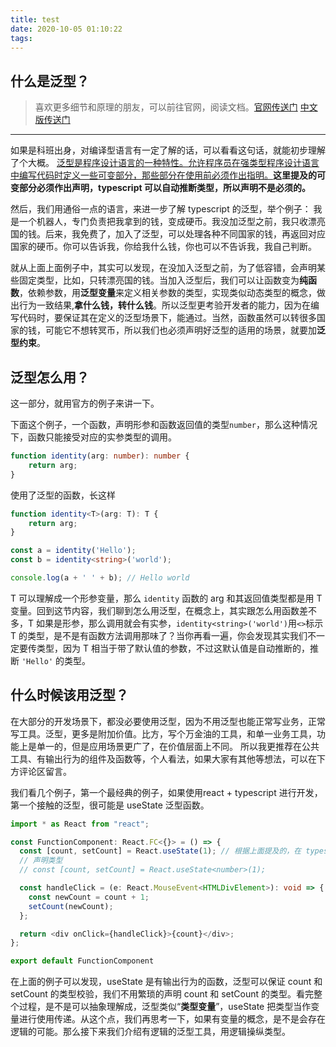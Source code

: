 ```yaml
---
title: test
date: 2020-10-05 01:10:22
tags:
---
```


## 什么是泛型？

> 喜欢更多细节和原理的朋友，可以前往官网，阅读文档。[官网传送门](https://www.typescriptlang.org/docs/handbook/generics.html)  [中文版传送门](https://www.tslang.cn/docs/handbook/generics.html)
---

如果是科班出身，对编译型语言有一定了解的话，可以看看这句话，就能初步理解了个大概。
[泛型是程序设计语言的一种特性。允许程序员在强类型程序设计语言中编写代码时定义一些可变部分，那些部分在使用前必须作出指明。](https://baike.baidu.com/item/%E6%B3%9B%E5%9E%8B/4475207?fr=aladdin)**这里提及的可变部分必须作出声明，typescript 可以自动推断类型，所以声明不是必须的。**

然后，我们用通俗一点的语言，来进一步了解 typescript 的泛型，举个例子：
我是一个机器人，专门负责把我拿到的钱，变成硬币。我没加泛型之前，我只收漂亮国的钱。后来，我免费了，加入了泛型，可以处理各种不同国家的钱，再返回对应国家的硬币。你可以告诉我，你给我什么钱，你也可以不告诉我，我自己判断。

就从上面上面例子中，其实可以发现，在没加入泛型之前，为了低容错，会声明某些固定类型，比如，只转漂亮国的钱。当加入泛型后，我们可以让函数变为**纯函数**，依赖参数，用**泛型变量**来定义相关参数的类型，实现类似动态类型的概念，做出行为一致结果,**拿什么钱，转什么钱**。所以泛型更考验开发者的能力，因为在编写代码时，要保证其在定义的泛型场景下，能通过。当然，函数虽然可以转很多国家的钱，可能它不想转冥币，所以我们也必须声明好泛型的适用的场景，就要加**泛型约束**。

## 泛型怎么用？
这一部分，就用官方的例子来讲一下。

下面这个例子，一个函数，声明形参和函数返回值的类型`number`，那么这种情况下，函数只能接受对应的实参类型的调用。
```typescript
function identity(arg: number): number {
    return arg;
}
```
使用了泛型的函数，长这样
```typescript
function identity<T>(arg: T): T {
    return arg;
}

const a = identity('Hello');
const b = identity<string>('world');

console.log(a + ' ' + b); // Hello world
```
T 可以理解成一个形参变量，那么 `identity` 函数的 arg 和其返回值类型都是用 T 变量。回到这节内容，我们聊到怎么用泛型，在概念上，其实跟怎么用函数差不多，T 如果是形参，那么调用就会有实参，`identity<string>('world')`用`<>`标示 T 的类型，是不是有函数方法调用那味了？当你再看一遍，你会发现其实我们不一定要传类型，因为 T 相当于带了默认值的参数，不过这默认值是自动推断的，推断 `'Hello'` 的类型。



## 什么时候该用泛型？

在大部分的开发场景下，都没必要使用泛型，因为不用泛型也能正常写业务，正常写工具。泛型，更多是附加价值。比方，写个万金油的工具，和单一业务工具，功能上是单一的，但是应用场景更广了，在价值层面上不同。
所以我更推荐在公共工具、有输出行为的组件及函数等，个人看法，如果大家有其他等想法，可以在下方评论区留言。

我们看几个例子，第一个最经典的例子，如果使用react + typescript 进行开发，第一个接触的泛型，很可能是 useState 泛型函数。
```typescript
import * as React from "react";

const FunctionComponent: React.FC<{}> = () => {
  const [count, setCount] = React.useState(1); // 根据上面提及的，在 typescript 中的泛型不一定需要声明类型，它会自动推断，count: number
  // 声明类型
  // const [count, setCount] = React.useState<number>(1);

  const handleClick = (e: React.MouseEvent<HTMLDivElement>): void => {
    const newCount = count + 1;
    setCount(newCount);
  };

  return <div onClick={handleClick}>{count}</div>;
};

export default FunctionComponent

```

在上面的例子可以发现，useState 是有输出行为的函数，泛型可以保证 count 和 setCount 的类型校验，我们不用繁琐的声明 count 和 setCount 的类型。看完整个过程，是不是可以抽象理解成，泛型类似“**类型变量**”，useState 把类型当作变量进行使用传递。从这个点，我们再思考一下，如果有变量的概念，是不是会存在逻辑的可能。那么接下来我们介绍有逻辑的泛型工具，用逻辑操纵类型。
